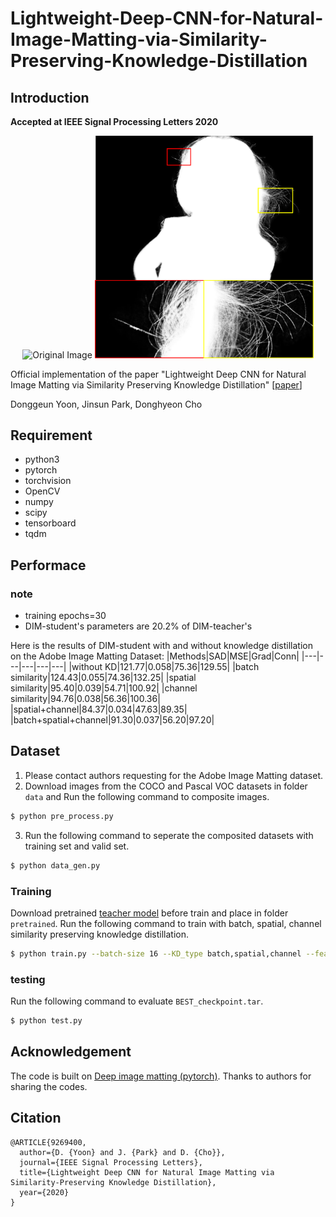 # Lightweight-Deep-CNN-for-Natural-Image-Matting-via-Similarity-Preserving-Knowledge-Distillation
## Introduction
  **Accepted at IEEE Signal Processing Letters 2020**
<p align="center">
  <img src="images/image.png" width="350" title="Original Image"/>
  <img src="images/spatial+channel.png" width="350" title="spatial+channel method"/>
</p>

  Official implementation of the paper "Lightweight Deep CNN for Natural Image Matting via Similarity Preserving Knowledge Distillation" [[paper](https://ieeexplore.ieee.org/document/9269400)]
 
 Donggeun Yoon, Jinsun Park, Donghyeon Cho
 
## Requirement
- python3
- pytorch
- torchvision
- OpenCV
- numpy
- scipy
- tensorboard
- tqdm

## Performace
### note
- training epochs=30
- DIM-student's parameters are 20.2% of DIM-teacher's

Here is the results of DIM-student with and without knowledge distillation on the Adobe Image Matting Dataset:
|Methods|SAD|MSE|Grad|Conn|
|---|---|---|---|---|
|without KD|121.77|0.058|75.36|129.55|
|batch similarity|124.43|0.055|74.36|132.25|
|spatial similarity|95.40|0.039|54.71|100.92|
|channel similarity|94.76|0.038|56.36|100.36|
|spatial+channel|84.37|0.034|47.63|89.35|
|batch+spatial+channel|91.30|0.037|56.20|97.20|

## Dataset
1. Please contact authors requesting for the Adobe Image Matting dataset.
2. Download images from the COCO and Pascal VOC datasets in folder `data` and Run the following command to composite images.  
```bash
$ python pre_process.py
```
3. Run the following command to seperate the composited datasets with training set and valid set.
```bash
$ python data_gen.py
```
### Training
Download pretrained [teacher model](https://github.com/foamliu/Deep-Image-Matting-PyTorch) before train and place in folder `pretrained`.
Run the following command to train with batch, spatial, channel similarity preserving knowledge distillation.
```bash
$ python train.py --batch-size 16 --KD_type batch,spatial,channel --feature_layer [1,2,3,4] --KD_weight [1,1,1]
```
### testing
Run the following command to evaluate `BEST_checkpoint.tar`.
```bash
$ python test.py
```
    
## Acknowledgement
The code is built on [Deep image matting (pytorch)](https://github.com/foamliu/Deep-Image-Matting-PyTorch). Thanks to authors for sharing the codes.

## Citation

```
@ARTICLE{9269400,
  author={D. {Yoon} and J. {Park} and D. {Cho}},
  journal={IEEE Signal Processing Letters}, 
  title={Lightweight Deep CNN for Natural Image Matting via Similarity-Preserving Knowledge Distillation}, 
  year={2020}
}
```

